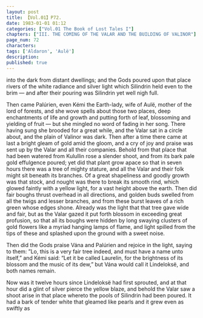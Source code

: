 ```yaml
---
layout: post
title: 【Vol.01】P72.
date: 1983-01-01 01:12
categories: ["Vol.01 The Book of Lost Tales I"]
chapters: ["III. THE COMING OF THE VALAR AND THE BUILDING OF VALINOR"]
page_num: 72
characters: 
tags: ['Aldaron', 'Aulë']
description: 
published: true
---
```


<p style="text-indent: 0;">
into the dark from distant dwellings; and the Gods poured upon that place rivers of the white radiance and silver light which Silindrin held even to the brim — and after their pouring was Silindrin yet well nigh full.
</p>

Then came Palúrien, even Kémi the Earth-lady, wife of Aulë, mother of the lord of forests, and she wove spells about those two places, deep enchantments of life and growth and putting forth of leaf, blossoming and yielding of fruit — but she mingled no word of fading in her song. There having sung she brooded for a great while, and the Valar sat in a circle about, and the plain of Valinor was dark. Then after a time there came at last a bright gleam of gold amid the gloom, and a cry of joy and praise was sent up by the Valar and all their companies. Behold from that place that had been watered from Kulullin rose a slender shoot, and from its bark pale gold effulgence poured; yet did that plant grow apace so that in seven hours there was a tree of mighty stature, and all the Valar and their folk might sit beneath its branches. Of a great shapeliness and goodly growth was that stock, and nought was there to break its smooth rind, which glowed faintly with a yellow light, for a vast height above the earth. Then did fair boughs thrust overhead in all directions, and golden buds swelled from all the twigs and lesser branches, and from these burst leaves of a rich green whose edges shone. Already was the light that that tree gave wide and fair, but as the Valar gazed it put forth blossom in exceeding great profusion, so that all its boughs were hidden by long swaying clusters of gold flowers like a myriad hanging lamps of flame, and light spilled from the tips of these and splashed upon the ground with a sweet noise.

Then did the Gods praise Vána and Palúrien and rejoice in the light, saying to them: ”Lo, this is a very fair tree indeed, and must have a name unto itself,” and Kémi said: “Let it be called Laurelin, for the brightness of its blossom and the music of its dew,” but Vána would call it Lindeloksë, and both names remain.

Now was it twelve hours since Lindeloksë had first sprouted, and at that hour did a glint of silver pierce the yellow blaze, and behold the Valar saw a shoot arise in that place whereto the pools of Silindrin had been poured. It had a bark of tender white that gleamed like pearls and it grew even as swiftly as

